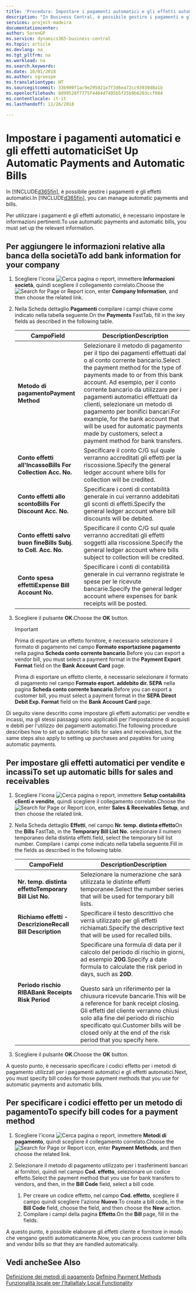 ```yaml
---
title: 'Procedura: Impostare i pagamenti automatici e gli effetti automatici'
description: "In Business Central, è possibile gestire i pagamenti e gli effetti automatici."
services: project-madeira
documentationcenter: 
author: SorenGP
ms.service: dynamics365-business-central
ms.topic: article
ms.devlang: na
ms.tgt_pltfrm: na
ms.workload: na
ms.search.keywords: 
ms.date: 10/01/2018
ms.author: sgroespe
ms.translationtype: HT
ms.sourcegitcommit: 33b900f1ac9e295921e7f3d6ea72cc93939d8a1b
ms.openlocfilehash: 8d99528f7775f4404d7495b5f25b9b6203ccf084
ms.contentlocale: it-it
ms.lasthandoff: 11/26/2018

---
```

# <a name="set-up-automatic-payments-and-automatic-bills"></a><span data-ttu-id="22975-103">Impostare i pagamenti automatici e gli effetti automatici</span><span class="sxs-lookup"><span data-stu-id="22975-103">Set Up Automatic Payments and Automatic Bills</span></span>
<span data-ttu-id="22975-104">In [!INCLUDE[d365fin](../../includes/d365fin_md.md)], è possibile gestire i pagamenti e gli effetti automatici.</span><span class="sxs-lookup"><span data-stu-id="22975-104">In [!INCLUDE[d365fin](../../includes/d365fin_md.md)], you can manage automatic payments and bills.</span></span>  

<span data-ttu-id="22975-105">Per utilizzare i pagamenti e gli effetti automatici, è necessario impostare le informazioni pertinenti.</span><span class="sxs-lookup"><span data-stu-id="22975-105">To use automatic payments and automatic bills, you must set up the relevant information.</span></span>  

## <a name="to-add-bank-information-for-your-company"></a><span data-ttu-id="22975-106">Per aggiungere le informazioni relative alla banca della società</span><span class="sxs-lookup"><span data-stu-id="22975-106">To add bank information for your company</span></span>  

1.  <span data-ttu-id="22975-107">Scegliere l'icona ![Cerca pagina o report](../../media/ui-search/search_small.png "icona Cerca pagina o report"), immettere **Informazioni società**, quindi scegliere il collegamento correlato.</span><span class="sxs-lookup"><span data-stu-id="22975-107">Choose the ![Search for Page or Report](../../media/ui-search/search_small.png "Search for Page or Report icon") icon, enter **Company Information**, and then choose the related link.</span></span>  
2.  <span data-ttu-id="22975-108">Nella Scheda dettaglio **Pagamenti** compilare i campi chiave come indicato nella tabella seguente.</span><span class="sxs-lookup"><span data-stu-id="22975-108">On the **Payments** FastTab, fill in the key fields as described in the following table.</span></span>  

    |<span data-ttu-id="22975-109">Campo</span><span class="sxs-lookup"><span data-stu-id="22975-109">Field</span></span>|<span data-ttu-id="22975-110">Description</span><span class="sxs-lookup"><span data-stu-id="22975-110">Description</span></span>|  
    |------------------------------------|---------------------------------------|  
    |<span data-ttu-id="22975-111">**Metodo di pagamento**</span><span class="sxs-lookup"><span data-stu-id="22975-111">**Payment Method**</span></span>|<span data-ttu-id="22975-112">Selezionare il metodo di pagamento per il tipo dei pagamenti effettuati dal o al conto corrente bancario.</span><span class="sxs-lookup"><span data-stu-id="22975-112">Select the payment method for the type of payments made to or from this bank account.</span></span> <span data-ttu-id="22975-113">Ad esempio, per il conto corrente bancario da utilizzare per i pagamenti automatici effettuati da clienti, selezionare un metodo di pagamento per bonifici bancari.</span><span class="sxs-lookup"><span data-stu-id="22975-113">For example, for the bank account that will be used for automatic payments made by customers, select a payment method for bank transfers.</span></span>|  
    |<span data-ttu-id="22975-114">**Conto effetti all'Incasso**</span><span class="sxs-lookup"><span data-stu-id="22975-114">**Bills For Collection Acc. No.**</span></span>|<span data-ttu-id="22975-115">Specificare il conto C/G sul quale verranno accreditati gli effetti per la riscossione.</span><span class="sxs-lookup"><span data-stu-id="22975-115">Specify the general ledger account where bills for collection will be credited.</span></span>|  
    |<span data-ttu-id="22975-116">**Conto effetti allo sconto**</span><span class="sxs-lookup"><span data-stu-id="22975-116">**Bills For Discount Acc. No.**</span></span>|<span data-ttu-id="22975-117">Specificare i conti di contabilità generale in cui verranno addebitati gli sconti di effetti.</span><span class="sxs-lookup"><span data-stu-id="22975-117">Specify the general ledger account where bill discounts will be debited.</span></span>|  
    |<span data-ttu-id="22975-118">**Conto effetti salvo buon fine**</span><span class="sxs-lookup"><span data-stu-id="22975-118">**Bills Subj. to Coll. Acc. No.**</span></span>|<span data-ttu-id="22975-119">Specificare il conto C/G sul quale verranno accreditati gli effetti soggetti alla riscossione.</span><span class="sxs-lookup"><span data-stu-id="22975-119">Specify the general ledger account where bills subject to collection will be credited.</span></span>|  
    |<span data-ttu-id="22975-120">**Conto spesa effetti**</span><span class="sxs-lookup"><span data-stu-id="22975-120">**Expense Bill Account No.**</span></span>|<span data-ttu-id="22975-121">Specificare i conti di contabilità generale in cui verranno registrate le spese per le ricevute bancarie.</span><span class="sxs-lookup"><span data-stu-id="22975-121">Specify the general ledger account where expenses for bank receipts will be posted.</span></span>|  

5.  <span data-ttu-id="22975-122">Scegliere il pulsante **OK**.</span><span class="sxs-lookup"><span data-stu-id="22975-122">Choose the **OK** button.</span></span>  

    > [!IMPORTANT]  
    >  <span data-ttu-id="22975-123">Prima di esportare un effetto fornitore, è necessario selezionare il formato di pagamento nel campo **Formato esportazione pagamento** nella pagina **Scheda conto corrente bancario**.</span><span class="sxs-lookup"><span data-stu-id="22975-123">Before you can export a vendor bill, you must select a payment format in the **Payment Export Format** field on the **Bank Account Card** page.</span></span>  
    >   
    >  <span data-ttu-id="22975-124">Prima di esportare un effetto cliente, è necessario selezionare il formato di pagamento nel campo **Formato esport. addebito dir. SEPA** nella pagina **Scheda conto corrente bancario**.</span><span class="sxs-lookup"><span data-stu-id="22975-124">Before you can export a customer bill, you must select a payment format in the **SEPA Direct Debit Exp. Format** field on the **Bank Account Card** page.</span></span>  

<span data-ttu-id="22975-125">Di seguito viene descritto come impostare gli effetti automatici per vendite e incassi, ma gli stessi passaggi sono applicabili per l'impostazione di acquisti e debiti per l'utilizzo dei pagamenti automatici.</span><span class="sxs-lookup"><span data-stu-id="22975-125">The following procedure describes how to set up automatic bills for sales and receivables, but the same steps also apply to setting up purchases and payables for using automatic payments.</span></span>  

## <a name="to-set-up-automatic-bills-for-sales-and-receivables"></a><span data-ttu-id="22975-126">Per impostare gli effetti automatici per vendite e incassi</span><span class="sxs-lookup"><span data-stu-id="22975-126">To set up automatic bills for sales and receivables</span></span>  

1.  <span data-ttu-id="22975-127">Scegliere l'icona ![Cerca pagina o report](../../media/ui-search/search_small.png "icona Cerca pagina o report"), immettere **Setup contabilità clienti e vendite**, quindi scegliere il collegamento correlato.</span><span class="sxs-lookup"><span data-stu-id="22975-127">Choose the ![Search for Page or Report](../../media/ui-search/search_small.png "Search for Page or Report icon") icon, enter **Sales & Receivables Setup**, and then choose the related link.</span></span>  
2.  <span data-ttu-id="22975-128">Nella Scheda dettaglio **Effetti**, nel campo **Nr. temp. distinta effetto**</span><span class="sxs-lookup"><span data-stu-id="22975-128">On the **Bills** FastTab, in the **Temporary Bill List No.**</span></span> <span data-ttu-id="22975-129">selezionare il numero temporaneo della distinta effetti.</span><span class="sxs-lookup"><span data-stu-id="22975-129">field, select the temporary bill list number.</span></span> <span data-ttu-id="22975-130">Compilare i campi come indicato nella tabella seguente.</span><span class="sxs-lookup"><span data-stu-id="22975-130">Fill in the fields as described in the following table.</span></span>  

    |<span data-ttu-id="22975-131">Campo</span><span class="sxs-lookup"><span data-stu-id="22975-131">Field</span></span>|<span data-ttu-id="22975-132">Description</span><span class="sxs-lookup"><span data-stu-id="22975-132">Description</span></span>|  
    |---------------------------------|---------------------------------------|  
    |<span data-ttu-id="22975-133">**Nr. temp. distinta effetto**</span><span class="sxs-lookup"><span data-stu-id="22975-133">**Temporary Bill List No.**</span></span>|<span data-ttu-id="22975-134">Selezionare la numerazione che sarà utilizzata le distinte effetti temporanee.</span><span class="sxs-lookup"><span data-stu-id="22975-134">Select the number series that will be used for temporary bill lists.</span></span>|  
    |<span data-ttu-id="22975-135">**Richiamo effetti - Descrizione**</span><span class="sxs-lookup"><span data-stu-id="22975-135">**Recall Bill Description**</span></span>|<span data-ttu-id="22975-136">Specificare il testo descrittivo che verrà utilizzato per gli effetti richiamati.</span><span class="sxs-lookup"><span data-stu-id="22975-136">Specify the descriptive text that will be used for recalled bills.</span></span>|  
    |<span data-ttu-id="22975-137">**Periodo rischio RIBA**</span><span class="sxs-lookup"><span data-stu-id="22975-137">**Bank Receipts Risk Period**</span></span>|<span data-ttu-id="22975-138">Specificare una formula di data per il calcolo del periodo di rischio in giorni, ad esempio **20G**.</span><span class="sxs-lookup"><span data-stu-id="22975-138">Specify a date formula to calculate the risk period in days, such as **20D**.</span></span><br /><br /> <span data-ttu-id="22975-139">Questo sarà un riferimento per la chiusura ricevute bancarie.</span><span class="sxs-lookup"><span data-stu-id="22975-139">This will be a reference for bank receipt closing.</span></span> <span data-ttu-id="22975-140">Gli effetti del cliente verranno chiusi solo alla fine del periodo di rischio specificato qui.</span><span class="sxs-lookup"><span data-stu-id="22975-140">Customer bills will be closed only at the end of the risk period that you specify here.</span></span>|  

3.  <span data-ttu-id="22975-141">Scegliere il pulsante **OK**.</span><span class="sxs-lookup"><span data-stu-id="22975-141">Choose the **OK** button.</span></span>  

 <span data-ttu-id="22975-142">A questo punto, è necessario specificare i codici effetto per i metodi di pagamento utilizzati per i pagamenti automatici e gli effetti automatici.</span><span class="sxs-lookup"><span data-stu-id="22975-142">Next, you must specify bill codes for those payment methods that you use for automatic payments and automatic bills.</span></span>  

## <a name="to-specify-bill-codes-for-a-payment-method"></a><span data-ttu-id="22975-143">Per specificare i codici effetto per un metodo di pagamento</span><span class="sxs-lookup"><span data-stu-id="22975-143">To specify bill codes for a payment method</span></span>  

1.  <span data-ttu-id="22975-144">Scegliere l'icona ![Cerca pagina o report](../../media/ui-search/search_small.png "icona Cerca pagina o report"), immettere **Metodi di pagamento**, quindi scegliere il collegamento correlato.</span><span class="sxs-lookup"><span data-stu-id="22975-144">Choose the ![Search for Page or Report](../../media/ui-search/search_small.png "Search for Page or Report icon") icon, enter **Payment Methods**, and then choose the related link.</span></span>  
2.  <span data-ttu-id="22975-145">Selezionare il metodo di pagamento utilizzato per i trasferimenti bancari ai fornitori, quindi nel campo **Cod. effetto**, selezionare un codice effetto.</span><span class="sxs-lookup"><span data-stu-id="22975-145">Select the payment method that you use for bank transfers to vendors, and then, in the **Bill Code** field, select a bill code.</span></span>  

    1.  <span data-ttu-id="22975-146">Per creare un codice effetto, nel campo **Cod. effetto**, scegliere il campo quindi scegliere l'azione **Nuovo**.</span><span class="sxs-lookup"><span data-stu-id="22975-146">To create a bill code, in the **Bill Code** field, choose the field, and then choose the **New** action.</span></span>  
    2.  <span data-ttu-id="22975-147">Compilare i campi della pagina **Effetto**.</span><span class="sxs-lookup"><span data-stu-id="22975-147">On the **Bill** page, fill in the fields.</span></span>

<span data-ttu-id="22975-148">A questo punto, è possibile elaborare gli effetti cliente e fornitore in modo che vengano gestiti automaticamente.</span><span class="sxs-lookup"><span data-stu-id="22975-148">Now, you can process customer bills and vendor bills so that they are handled automatically.</span></span>  

## <a name="see-also"></a><span data-ttu-id="22975-149">Vedi anche</span><span class="sxs-lookup"><span data-stu-id="22975-149">See Also</span></span>  
 <span data-ttu-id="22975-150">[Definizione dei metodi di pagamento](../../finance-payment-methods.md)   </span><span class="sxs-lookup"><span data-stu-id="22975-150">[Defining Payment Methods](../../finance-payment-methods.md)   </span></span>  
  [<span data-ttu-id="22975-151">Funzionalità locale per l'Italia</span><span class="sxs-lookup"><span data-stu-id="22975-151">Italy Local Functionality</span></span>](italy-local-functionality.md)

